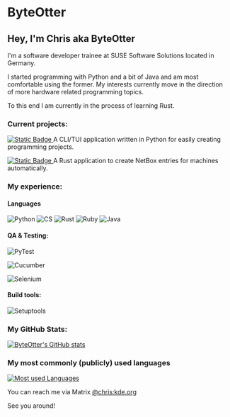 # ByteOtter
## Hey, I'm Chris aka ByteOtter

I'm a software developer trainee at SUSE Software Solutions located in Germany.

I started programming with Python and a bit of Java and am most comfortable using the former.
My interests currently move in the direction of more hardware related programming topics.

To this end I am currently in the process of learning Rust.



### Current projects:

[![Static Badge](https://img.shields.io/badge/%20Nester-Nester?style=flat-square&logo=python&logoColor=red&color=black)
](https://github.com/ByteOtter/nester)  A CLI/TUI application written in Python for easily creating programming projects.

[![Static Badge](https://img.shields.io/badge/Netbox--Sync-NetboxSync?style=flat-square&logo=rust&logoColor=red&color=black)
](https://github.com/ByteOtter/netbox-sync) A Rust application to create NetBox entries for machines automatically.

### My experience:

#### Languages

![Python](https://img.shields.io/badge/python--brightgreen?style=for-the-badge&logo=python&logoColor=brightgreen)
![CS](https://img.shields.io/badge/c%23--green?style=for-the-badge&logo=csharp&logoColor=green)
![Rust](https://img.shields.io/badge/rust--orange?style=for-the-badge&logo=rust&logoColor=orange)
![Ruby](https://img.shields.io/badge/ruby--red?style=for-the-badge&logo=ruby&logoColor=red)
![Java](https://img.shields.io/badge/java--yellow?style=for-the-badge&logo=java11&logoColor=yellow)


#### QA & Testing:

![PyTest](https://img.shields.io/badge/pytest--brightgreen?style=for-the-badge&logo=pytest&logoColor=brightgreen)

![Cucumber](https://img.shields.io/badge/cucumber--green?style=for-the-badge&logo=cucumber&logoColor=green)

![Selenium](https://img.shields.io/badge/selenium--white?style=for-the-badge&logo=selenium&logoColor=white)

#### Build tools:

![Setuptools](https://img.shields.io/badge/setuptools--yellow?style=for-the-badge&logo=pypi&logoColor=yellow)

### My GitHub Stats:

[![ByteOtter's GitHub stats](https://github-readme-stats.vercel.app/api?username=ByteOtter&&hide_border=true&count_private=true&hide_title=true&show_icons=true&theme=transparent)](https://github.com/anuraghazra/github-readme-stats)

### My most commonly (publicly) used languages

[![Most used Languages](https://github-readme-stats.vercel.app/api/top-langs/?username=byteotter&hide_title=true&theme=transparent&hide_border=true&count_private=true&layout=compact&include_all_commits=true)](https://github.com/anuraghazra/github-readme-stats)

You can reach me via Matrix [@chris:kde.org](https://matrix.to/#/@chris:kde.org)

See you around!
